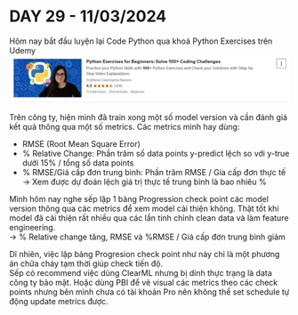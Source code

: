 # DAY 29 - 11/03/2024
Hôm nay bắt đầu luyện lại Code Python qua khoá Python Exercises trên Udemy\
![alt text](image-25.png)

Trên công ty, hiện mình đã train xong một số model version và cần đánh giá kết quả thông qua một số metrics. Các metrics mình hay dùng:
- RMSE (Root Mean Square Error)
- % Relative Change: Phần trăm số data points y-predict lệch so với y-true dưới 15% / tổng số data points
- % RMSE/Giá cấp đơn trung bình: Phần trăm RMSE / Gía cấp đơn thực tế -> Xem được dự đoán lệch giá trị thực tế trung bình là bao nhiêu %

Mình hôm nay nghe sếp lập 1 bảng Progression check point các model version thông qua các metrics để xem model cải thiện không. Thật tốt khi model đã cải thiện rất nhiều qua các lần tinh chỉnh clean data và làm feature engineering.\
-> % Relative change tăng, RMSE và %RMSE / Giá cấp đơn trung bình giảm

Dĩ nhiên, việc lập bảng Progresion check point như này chỉ là một phương án chữa cháy tạm thời giúp check tiến độ. \
Sếp có recommend việc dùng ClearML nhưng bị dính thực trạng là data công ty bảo mật. Hoặc dùng PBI để vẽ visual các metrics theo các check points nhưng bên mình chưa có tài khoản Pro nên không thể set schedule tự động update metrics được.
